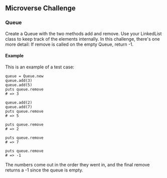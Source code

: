 ## Microverse Challenge


### Queue

Create a Queue with the two methods add and remove. Use your LinkedList class to keep track of the elements internally.
In this challenge, there's one more detail: If remove is called on the empty Queue, return -1.

#### Example

This is an example of a test case:

```
queue = Queue.new
queue.add(3)
queue.add(5)
puts queue.remove
# => 3

queue.add(2)
queue.add(7)
puts queue.remove
# => 5

puts queue.remove
# => 2

puts queue.remove
# => 7

puts queue.remove
# => -1
```

The numbers come out in the order they went in, and the final remove returns a -1 since the queue is empty.
